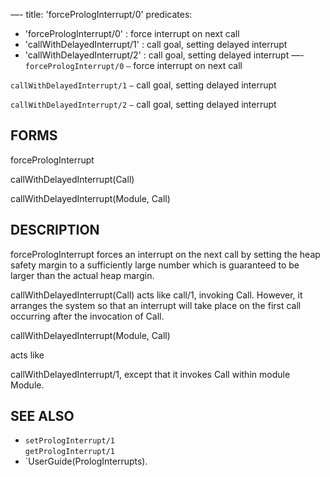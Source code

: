 —-
title: 'forcePrologInterrupt/0'
predicates:
 - 'forcePrologInterrupt/0' : force interrupt on next call
 - 'callWithDelayedInterrupt/1' : call goal, setting delayed interrupt
 - 'callWithDelayedInterrupt/2' : call goal, setting delayed interrupt
—-
`forcePrologInterrupt/0` `—` force interrupt on next call

`callWithDelayedInterrupt/1` `—` call goal, setting delayed interrupt

`callWithDelayedInterrupt/2` `—` call goal, setting delayed interrupt


## FORMS

forcePrologInterrupt

callWithDelayedInterrupt(Call)

callWithDelayedInterrupt(Module, Call)


## DESCRIPTION

forcePrologInterrupt forces an interrupt on the next call by setting the heap safety margin to a sufficiently large number which is guaranteed to be larger than the actual heap margin.

callWithDelayedInterrupt(Call) acts like call/1, invoking Call. However, it arranges the system so that an interrupt will take place on the first call occurring after the invocation of Call.

callWithDelayedInterrupt(Module, Call)

acts like

callWithDelayedInterrupt/1, except that it invokes Call within module Module.


## SEE ALSO

- `setPrologInterrupt/1`  
`getPrologInterrupt/1`
- `UserGuide(PrologInterrupts).
